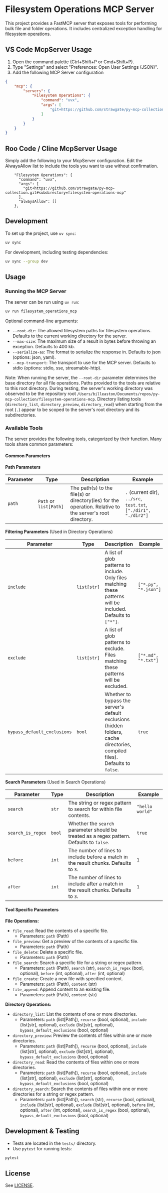 # Filesystem Operations MCP Server

This project provides a FastMCP server that exposes tools for performing bulk file and folder operations. It includes centralized exception handling for filesystem operations.

## VS Code McpServer Usage
1. Open the command palette (Ctrl+Shift+P or Cmd+Shift+P).
2. Type "Settings" and select "Preferences: Open User Settings (JSON)".
3. Add the following MCP Server configuration

```json
{
    "mcp": {
        "servers": {
            "Filesystem Operations": {
                "command": "uvx",
                "args": [
                    "git+https://github.com/strawgate/py-mcp-collection.git#subdirectory=filesystem-operations-mcp",
                ]
            }
        }
    }
}
```

## Roo Code / Cline McpServer Usage
Simply add the following to your McpServer configuration. Edit the AlwaysAllow list to include the tools you want to use without confirmation.

```
    "Filesystem Operations": {
      "command": "uvx",
      "args": [
        "git+https://github.com/strawgate/py-mcp-collection.git#subdirectory=filesystem-operations-mcp"
      ],
      "alwaysAllow": []
    },
```

## Development

To set up the project, use `uv sync`:

```bash
uv sync
```

For development, including testing dependencies:

```bash
uv sync --group dev
```

## Usage

### Running the MCP Server

The server can be run using `uv run`:

```bash
uv run filesystem_operations_mcp
```

Optional command-line arguments:
- `--root-dir`: The allowed filesystem paths for filesystem operations. Defaults to the current working directory for the server.
- `--max-size`: The maximum size of a result in bytes before throwing an exception. Defaults to 400 kb.
- `--serialize-as`: The format to serialize the response in. Defaults to json (options: json, yaml).
- `--mcp-transport`: The transport to use for the MCP server. Defaults to stdio (options: stdio, sse, streamable-http).

Note: When running the server, the `--root-dir` parameter determines the base directory for all file operations. Paths provided to the tools are relative to this root directory. During testing, the server's working directory was observed to be the repository root `/Users/billeaston/Documents/repos/py-mcp-collection/filesystem-operations-mcp`. Directory listing tools (`directory_list`, `directory_preview`, `directory_read`) when starting from the root (`.`) appear to be scoped to the server's root directory and its subdirectories.

### Available Tools

The server provides the following tools, categorized by their function. Many tools share common parameters:

#### Common Parameters

**Path Parameters**

| Parameter | Type          | Description                                                                 | Example        |
|-----------|---------------|-----------------------------------------------------------------------------|----------------|
| `path`    | `Path` or `list[Path]` | The path(s) to the file(s) or directory(ies) for the operation. Relative to the server's root directory. | `.` (current dir), `../src`, `test.txt`, `["./dir1", "./dir2"]` |

**Filtering Parameters** (Used in Directory Operations)

| Parameter                 | Type          | Description                                                                                                | Example             |
|---------------------------|---------------|------------------------------------------------------------------------------------------------------------|---------------------|
| `include`                 | `list[str]`   | A list of glob patterns to include. Only files matching these patterns will be included. Defaults to `["*"]`. | `["*.py", "*.json"]` |
| `exclude`                 | `list[str]`   | A list of glob patterns to exclude. Files matching these patterns will be excluded.                          | `["*.md", "*.txt"]` |
| `bypass_default_exclusions` | `bool`        | Whether to bypass the server's default exclusions (hidden folders, cache directories, compiled files). Defaults to `false`. | `true`              |

**Search Parameters** (Used in Search Operations)

| Parameter           | Type    | Description                                                                 | Example             |
|---------------------|---------|-----------------------------------------------------------------------------|---------------------|
| `search`            | `str`   | The string or regex pattern to search for within file contents.             | `"hello world"`     |
| `search_is_regex`   | `bool`  | Whether the `search` parameter should be treated as a regex pattern. Defaults to `false`. | `true`              |
| `before`            | `int`   | The number of lines to include before a match in the result chunks. Defaults to `3`. | `1`                 |
| `after`             | `int`   | The number of lines to include after a match in the result chunks. Defaults to `3`.  | `1`                 |

#### Tool Specific Parameters

**File Operations:**

- `file_read`: Read the contents of a specific file.
  - Parameters: `path` (Path)
- `file_preview`: Get a preview of the contents of a specific file.
  - Parameters: `path` (Path)
- `file_delete`: Delete a specific file.
  - Parameters: `path` (Path)
- `file_search`: Search a specific file for a string or regex pattern.
  - Parameters: `path` (Path), `search` (str), `search_is_regex` (bool, optional), `before` (int, optional), `after` (int, optional)
- `file_create`: Create a new file with specified content.
  - Parameters: `path` (Path), `content` (str)
- `file_append`: Append content to an existing file.
  - Parameters: `path` (Path), `content` (str)

**Directory Operations:**

- `directory_list`: List the contents of one or more directories.
  - Parameters: `path` (list[Path]), `recurse` (bool, optional), `include` (list[str], optional), `exclude` (list[str], optional), `bypass_default_exclusions` (bool, optional)
- `directory_preview`: Preview the contents of files within one or more directories.
  - Parameters: `path` (list[Path]), `recurse` (bool, optional), `include` (list[str], optional), `exclude` (list[str], optional), `bypass_default_exclusions` (bool, optional)
- `directory_read`: Read the contents of files within one or more directories.
  - Parameters: `path` (list[Path]), `recurse` (bool, optional), `include` (list[str], optional), `exclude` (list[str], optional), `bypass_default_exclusions` (bool, optional)
- `directory_search`: Search the contents of files within one or more directories for a string or regex pattern.
  - Parameters: `path` (list[Path]), `search` (str), `recurse` (bool, optional), `include` (list[str], optional), `exclude` (list[str], optional), `before` (int, optional), `after` (int, optional), `search_is_regex` (bool, optional), `bypass_default_exclusions` (bool, optional)

## Development & Testing

- Tests are located in the `tests/` directory.
- Use `pytest` for running tests:

```bash
pytest
```

## License

See [LICENSE](LICENSE).